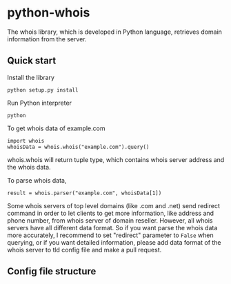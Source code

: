 python-whois
============

The whois library, which is developed in Python language, retrieves domain information from the server.

Quick start
-----------

Install the library

	python setup.py install

Run Python interpreter
	
	python

To get whois data of example.com

	import whois
	whoisData = whois.whois("example.com").query()

whois.whois will return tuple type, which contains whois server address and the whois data. 

To parse whois data, 

	result = whois.parser("example.com", whoisData[1])

Some whois servers of top level domains (like .com and .net) send redirect command in order to let clients to get more information, like address and phone number, from whois server of domain reseller. However, all whois servers have all different data format. So if you want parse the whois data more accurately, I recommend to set "redirect" parameter to `False` when querying, or if you want detailed information, please add data format of the whois server to tld config file and make a pull request.

Config file structure
-----------

